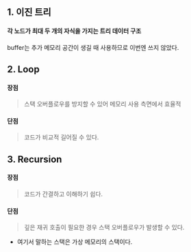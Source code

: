 ## 1. 이진 트리
#### 각 노드가 최대 두 개의 자식을 가지는 트리 데이터 구조
buffer는 추가 메모리 공간이 생길 때 사용하므로 이번엔 쓰지 않았다.

## 2. Loop
#### 장점
> 스택 오버플로우를 방지할 수 있어 메모리 사용 측면에서 효율적

#### 단점
> 코드가 비교적 길어질 수 있다.

## 3. Recursion
#### 장점
> 코드가 간결하고 이해하기 쉽다.

#### 단점
> 깊은 재귀 호출이 필요한 경우 스택 오버플로우가 발생할 수 있다.

* 여기서 말하는 스택은 가상 메모리의 스택이다.
